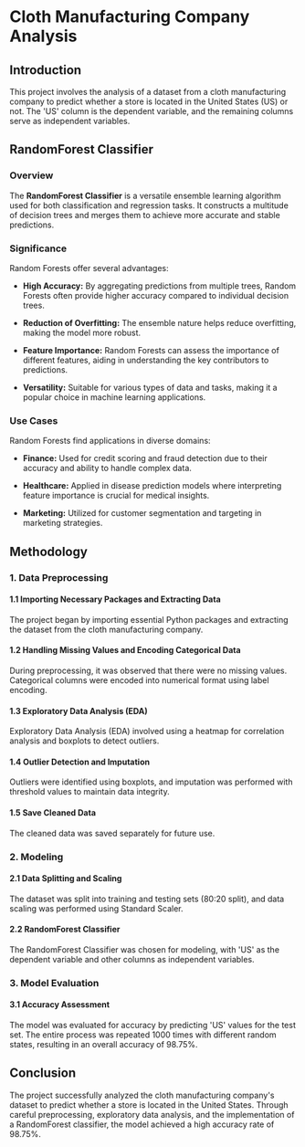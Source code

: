 # Cloth Manufacturing Company Analysis

## Introduction

This project involves the analysis of a dataset from a cloth manufacturing company to predict whether a store is located in the United States (US) or not. The 'US' column is the dependent variable, and the remaining columns serve as independent variables.

## RandomForest Classifier

### Overview

The **RandomForest Classifier** is a versatile ensemble learning algorithm used for both classification and regression tasks. It constructs a multitude of decision trees and merges them to achieve more accurate and stable predictions.

### Significance

Random Forests offer several advantages:

- **High Accuracy:** By aggregating predictions from multiple trees, Random Forests often provide higher accuracy compared to individual decision trees.

- **Reduction of Overfitting:** The ensemble nature helps reduce overfitting, making the model more robust.

- **Feature Importance:** Random Forests can assess the importance of different features, aiding in understanding the key contributors to predictions.

- **Versatility:** Suitable for various types of data and tasks, making it a popular choice in machine learning applications.

### Use Cases

Random Forests find applications in diverse domains:

- **Finance:** Used for credit scoring and fraud detection due to their accuracy and ability to handle complex data.

- **Healthcare:** Applied in disease prediction models where interpreting feature importance is crucial for medical insights.

- **Marketing:** Utilized for customer segmentation and targeting in marketing strategies.

## Methodology

### 1. Data Preprocessing

#### 1.1 Importing Necessary Packages and Extracting Data

The project began by importing essential Python packages and extracting the dataset from the cloth manufacturing company.

#### 1.2 Handling Missing Values and Encoding Categorical Data

During preprocessing, it was observed that there were no missing values. Categorical columns were encoded into numerical format using label encoding.

#### 1.3 Exploratory Data Analysis (EDA)

Exploratory Data Analysis (EDA) involved using a heatmap for correlation analysis and boxplots to detect outliers.

#### 1.4 Outlier Detection and Imputation

Outliers were identified using boxplots, and imputation was performed with threshold values to maintain data integrity.

#### 1.5 Save Cleaned Data

The cleaned data was saved separately for future use.

### 2. Modeling

#### 2.1 Data Splitting and Scaling

The dataset was split into training and testing sets (80:20 split), and data scaling was performed using Standard Scaler.

#### 2.2 RandomForest Classifier

The RandomForest Classifier was chosen for modeling, with 'US' as the dependent variable and other columns as independent variables.

### 3. Model Evaluation

#### 3.1 Accuracy Assessment

The model was evaluated for accuracy by predicting 'US' values for the test set. The entire process was repeated 1000 times with different random states, resulting in an overall accuracy of 98.75%.

## Conclusion

The project successfully analyzed the cloth manufacturing company's dataset to predict whether a store is located in the United States. Through careful preprocessing, exploratory data analysis, and the implementation of a RandomForest classifier, the model achieved a high accuracy rate of 98.75%.

